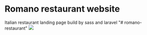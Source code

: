 # Romano restaurant website
 Italian restaurant landing page build by sass and laravel
"# romano-restaurant" 
![](ss.site.png)
